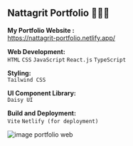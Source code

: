 ## Nattagrit Portfolio 👨🏻‍💻
**My Portfolio Website :**\
https://nattagrit-portfolio.netlify.app/

**Web Development:**\
`HTML` `CSS` `JavaScript` `React.js` `TypeScript`
  
**Styling:**\
`Tailwind CSS`
  
**UI Component Library:**\
`Daisy UI`
  
**Build and Deployment:**\
`Vite` `Netlify (for deployment)`

![image portfolio web](https://github.com/Basicbay/Portfolio-Website/assets/151770227/fe948dcc-2f4b-4408-b2fb-2c49c9f87d65)


